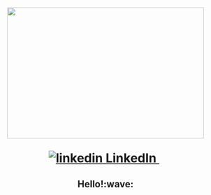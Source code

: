 <!-- The code below is for my GIF-->
<h1 align="center"> 
<img width="450" height="300" src="https://user-images.githubusercontent.com/94564195/194909980-f3ffa2a1-0bc2-48cb-b924-94641c6ca24b.gif"
</h1>
  <p>
  <a href="https://www.linkedin.com/in/megan-b-3605a01b8/" rel="nofollow noreferrer">
    <img src="https://i.stack.imgur.com/gVE0j.png" alt="linkedin"> LinkedIn
  </a> &nbsp; 
<h2 align="center">
  Hello!:wave:
   </h2>
